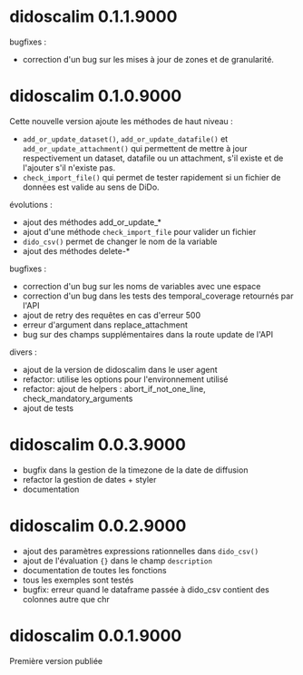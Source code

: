 # didoscalim 0.1.1.9000

bugfixes :

* correction d'un bug sur les mises à jour de zones et de granularité.

# didoscalim 0.1.0.9000

Cette nouvelle version ajoute les méthodes de haut niveau :

* `add_or_update_dataset()`, `add_or_update_datafile()` et
`add_or_update_attachment()` qui permettent de mettre à jour respectivement un
dataset, datafile ou un attachment, s'il existe et de l'ajouter s'il n'existe
pas.
* `check_import_file()` qui permet de tester rapidement si un fichier de données
est valide au sens de DiDo.

évolutions :

* ajout des méthodes add_or_update_*
* ajout d'une méthode `check_import_file` pour valider un fichier
* `dido_csv()` permet de changer le nom de la variable
* ajout des méthodes delete-*

bugfixes :

* correction d'un bug sur les noms de variables avec une espace
* correction d'un bug dans les tests des temporal_coverage retournés par l'API
* ajout de retry des requêtes en cas d'erreur 500
* erreur d'argument dans replace_attachment
* bug sur des champs supplémentaires dans la route update de l'API

divers :

* ajout de la version de didoscalim dans le user agent
* refactor: utilise les options pour l'environnement utilisé
* refactor: ajout de helpers : abort_if_not_one_line, check_mandatory_arguments
* ajout de tests

# didoscalim 0.0.3.9000

* bugfix dans la gestion de la timezone de la date de diffusion
* refactor la gestion de dates + styler
* documentation

# didoscalim 0.0.2.9000

* ajout des paramètres expressions rationnelles dans `dido_csv()`
* ajout de l'évaluation `{}` dans le champ `description`
* documentation de toutes les fonctions
* tous les exemples sont testés
* bugfix: erreur quand le dataframe passée à dido_csv contient des colonnes autre que chr

# didoscalim 0.0.1.9000

Première version publiée
